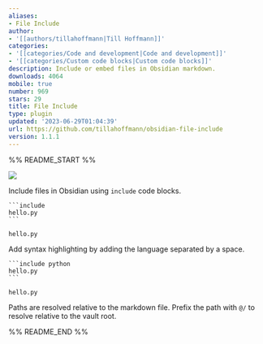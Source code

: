 ```yaml
---
aliases:
- File Include
author:
- '[[authors/tillahoffmann|Till Hoffmann]]'
categories:
- '[[categories/Code and development|Code and development]]'
- '[[categories/Custom code blocks|Custom code blocks]]'
description: Include or embed files in Obsidian markdown.
downloads: 4064
mobile: true
number: 969
stars: 29
title: File Include
type: plugin
updated: '2023-06-29T01:04:39'
url: https://github.com/tillahoffmann/obsidian-file-include
version: 1.1.1
---
```


%% README_START %%

![](https://raw.githubusercontent.com/tillahoffmann/obsidian-file-include/HEAD/demo.png)

Include files in Obsidian using `include` code blocks.

~~~
```include
hello.py
```
~~~

```include
hello.py
```

Add syntax highlighting by adding the language separated by a space.

~~~
```include python
hello.py
```
~~~

```include python
hello.py
```

Paths are resolved relative to the markdown file. Prefix the path with `@/` to resolve relative to the vault root.


%% README_END %%